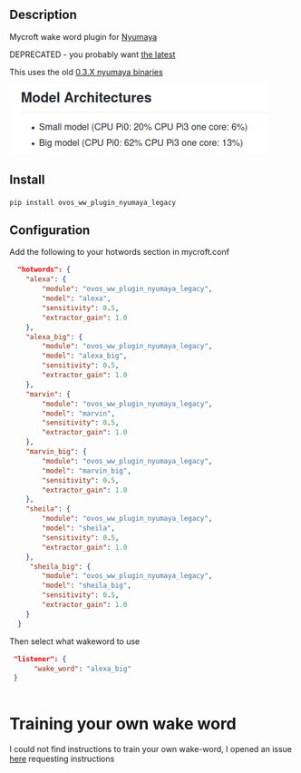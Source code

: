 ## Description
Mycroft wake word plugin for [Nyumaya](https://github.com/nyumaya)

DEPRECATED - you probably want [the latest](https://github.com/OpenVoiceOS/ovos-ww-plugin-nyumaya)

This uses the old [0.3.X nyumaya binaries](https://github.com/nyumaya/nyumaya_audio_recognition/tree/V0.3)

![](./model_accuracy/cpu_usage.png)

## Install

`pip install ovos_ww_plugin_nyumaya_legacy`

## Configuration

Add the following to your hotwords section in mycroft.conf 

```json
  "hotwords": {
    "alexa": {
        "module": "ovos_ww_plugin_nyumaya_legacy",
        "model": "alexa",
        "sensitivity": 0.5,
        "extractor_gain": 1.0
    },
    "alexa_big": {
        "module": "ovos_ww_plugin_nyumaya_legacy",
        "model": "alexa_big",
        "sensitivity": 0.5,
        "extractor_gain": 1.0
    },
    "marvin": {
        "module": "ovos_ww_plugin_nyumaya_legacy",
        "model": "marvin",
        "sensitivity": 0.5,
        "extractor_gain": 1.0
    },
    "marvin_big": {
        "module": "ovos_ww_plugin_nyumaya_legacy",
        "model": "marvin_big",
        "sensitivity": 0.5,
        "extractor_gain": 1.0
    },
    "sheila": {
        "module": "ovos_ww_plugin_nyumaya_legacy",
        "model": "sheila",
        "sensitivity": 0.5,
        "extractor_gain": 1.0
    },
     "sheila_big": {
        "module": "ovos_ww_plugin_nyumaya_legacy",
        "model": "sheila_big",
        "sensitivity": 0.5,
        "extractor_gain": 1.0
    }
  }
```

Then select what wakeword to use

```json
 "listener": {
      "wake_word": "alexa_big"
 }
 
```


# Training your own wake word

I could not find instructions to train your own wake-word, I opened an issue [here](https://github.com/nyumaya/nyumaya_audio_recognition/issues/25) requesting instructions